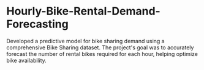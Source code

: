 # Hourly-Bike-Rental-Demand-Forecasting
Developed a predictive model for bike sharing demand using a comprehensive Bike Sharing dataset. The project's goal was to accurately forecast the number of rental bikes required for each hour, helping optimize bike availability.
